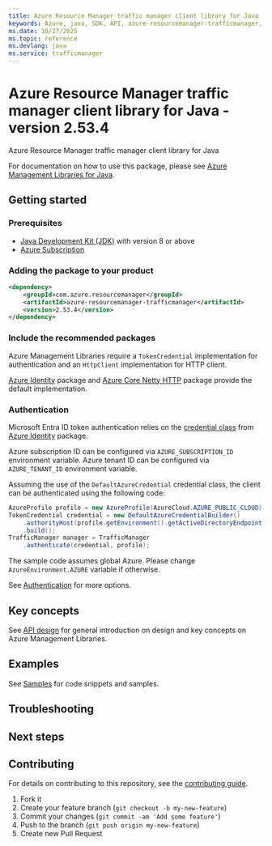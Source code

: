 ```yaml
---
title: Azure Resource Manager traffic manager client library for Java
keywords: Azure, java, SDK, API, azure-resourcemanager-trafficmanager, trafficmanager
ms.date: 10/27/2025
ms.topic: reference
ms.devlang: java
ms.service: trafficmanager
---
```

# Azure Resource Manager traffic manager client library for Java - version 2.53.4 


Azure Resource Manager traffic manager client library for Java

For documentation on how to use this package, please see [Azure Management Libraries for Java](https://aka.ms/azsdk/java/mgmt).

## Getting started

### Prerequisites

- [Java Development Kit (JDK)][jdk] with version 8 or above
- [Azure Subscription][azure_subscription]

### Adding the package to your product

[//]: # ({x-version-update-start;com.azure.resourcemanager:azure-resourcemanager-trafficmanager;current})
```xml
<dependency>
    <groupId>com.azure.resourcemanager</groupId>
    <artifactId>azure-resourcemanager-trafficmanager</artifactId>
    <version>2.53.4</version>
</dependency>
```
[//]: # ({x-version-update-end})

### Include the recommended packages

Azure Management Libraries require a `TokenCredential` implementation for authentication and an `HttpClient` implementation for HTTP client.

[Azure Identity][azure_identity] package and [Azure Core Netty HTTP][azure_core_http_netty] package provide the default implementation.

### Authentication

Microsoft Entra ID token authentication relies on the [credential class][azure_identity_credentials] from [Azure Identity][azure_identity] package.

Azure subscription ID can be configured via `AZURE_SUBSCRIPTION_ID` environment variable.
Azure tenant ID can be configured via `AZURE_TENANT_ID` environment variable.

Assuming the use of the `DefaultAzureCredential` credential class, the client can be authenticated using the following code:

```java readme-sample-authenticate
AzureProfile profile = new AzureProfile(AzureCloud.AZURE_PUBLIC_CLOUD);
TokenCredential credential = new DefaultAzureCredentialBuilder()
    .authorityHost(profile.getEnvironment().getActiveDirectoryEndpoint())
    .build();
TrafficManager manager = TrafficManager
    .authenticate(credential, profile);
```

The sample code assumes global Azure. Please change `AzureEnvironment.AZURE` variable if otherwise.

See [Authentication][authenticate] for more options.

## Key concepts

See [API design][design] for general introduction on design and key concepts on Azure Management Libraries.

## Examples

See [Samples][sample] for code snippets and samples.

## Troubleshooting

## Next steps

## Contributing

For details on contributing to this repository, see the [contributing guide](https://github.com/Azure/azure-sdk-for-java/blob/azure-resourcemanager-trafficmanager_2.53.4/CONTRIBUTING.md).

1. Fork it
1. Create your feature branch (`git checkout -b my-new-feature`)
1. Commit your changes (`git commit -am 'Add some feature'`)
1. Push to the branch (`git push origin my-new-feature`)
1. Create new Pull Request

<!-- LINKS -->
[jdk]: https://learn.microsoft.com/azure/developer/java/fundamentals/
[azure_subscription]: https://azure.microsoft.com/free/
[azure_identity]: https://github.com/Azure/azure-sdk-for-java/blob/azure-resourcemanager-trafficmanager_2.53.4/sdk/identity/azure-identity
[azure_identity_credentials]: https://github.com/Azure/azure-sdk-for-java/tree/azure-resourcemanager-trafficmanager_2.53.4/sdk/identity/azure-identity#credentials
[azure_core_http_netty]: https://github.com/Azure/azure-sdk-for-java/blob/azure-resourcemanager-trafficmanager_2.53.4/sdk/core/azure-core-http-netty
[authenticate]: https://github.com/Azure/azure-sdk-for-java/blob/azure-resourcemanager-trafficmanager_2.53.4/sdk/resourcemanager/docs/AUTH.md
[sample]: https://github.com/Azure/azure-sdk-for-java/blob/azure-resourcemanager-trafficmanager_2.53.4/sdk/resourcemanager/docs/SAMPLE.md
[design]: https://github.com/Azure/azure-sdk-for-java/blob/azure-resourcemanager-trafficmanager_2.53.4/sdk/resourcemanager/docs/DESIGN.md

